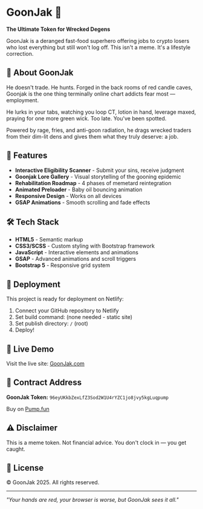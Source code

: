 # GoonJak 🍟

**The Ultimate Token for Wrecked Degens**

GoonJak is a deranged fast-food superhero offering jobs to crypto losers who lost everything but still won't log off. This isn't a meme. It's a lifestyle correction.

## 🚨 About GoonJak

He doesn't trade. He hunts. Forged in the back rooms of red candle caves, Goonjak is the one thing terminally online chart addicts fear most — employment.

He lurks in your tabs, watching you loop CT, lotion in hand, leverage maxed, praying for one more green wick. Too late. You've been spotted.

Powered by rage, fries, and anti-goon radiation, he drags wrecked traders from their dim-lit dens and gives them what they truly deserve: a job.

## 🎯 Features

- **Interactive Eligibility Scanner** - Submit your sins, receive judgment
- **Goonjak Lore Gallery** - Visual storytelling of the gooning epidemic
- **Rehabilitation Roadmap** - 4 phases of memetard reintegration
- **Animated Preloader** - Baby oil bouncing animation
- **Responsive Design** - Works on all devices
- **GSAP Animations** - Smooth scrolling and fade effects

## 🛠️ Tech Stack

- **HTML5** - Semantic markup
- **CSS3/SCSS** - Custom styling with Bootstrap framework
- **JavaScript** - Interactive elements and animations
- **GSAP** - Advanced animations and scroll triggers
- **Bootstrap 5** - Responsive grid system

## 🚀 Deployment

This project is ready for deployment on Netlify:

1. Connect your GitHub repository to Netlify
2. Set build command: (none needed - static site)
3. Set publish directory: `/` (root)
4. Deploy!

## 📱 Live Demo

Visit the live site: [GoonJak.com](https://goonjak.netlify.app)

## 🎨 Contract Address

**GoonJak Token:** `96eyUKkbZexLfZ3Sod2W1U4rYZC1jo8jvy5kgLuqpump`

Buy on [Pump.fun](https://pump.fun/coin/96eyUKkbZexLfZ3Sod2W1U4rYZC1jo8jvy5kgLuqpump)

## ⚠️ Disclaimer

This is a meme token. Not financial advice. You don't clock in — you get caught.

## 📄 License

© GoonJak 2025. All rights reserved.

---

*"Your hands are red, your browser is worse, but GoonJak sees it all."*
